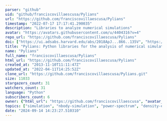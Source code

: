 ```yaml
---
parser: "github"
uid: "github/franciscovillaescusa/Pylians"
url: "https://github.com/franciscovillaescusa/Pylians"
timestamp: "2022-07-17 17:17:41.290035"
description: "Libraries to analyze numerical simulations"
avatar: "https://avatars.githubusercontent.com/u/4404316?v=4"
repo_url: "https://github.com/franciscovillaescusa/Pylians"
doi: ["https://ui.adsabs.harvard.edu/abs/2018ApJ...866..135V", "https://ui.adsabs.harvard.edu/abs/2018ascl.soft11008V/abstract"]
title: "Pylians: Python libraries for the analysis of numerical simulations"
name: "Pylians"
full_name: "franciscovillaescusa/Pylians"
html_url: "https://github.com/franciscovillaescusa/Pylians"
created_at: "2013-11-10T11:11:47Z"
updated_at: "2022-04-11T14:25:52Z"
clone_url: "https://github.com/franciscovillaescusa/Pylians.git"
size: 11033
stargazers_count: 31
watchers_count: 31
language: "Python"
subscribers_count: 6
owner: {"html_url": "https://github.com/franciscovillaescusa", "avatar_url": "https://avatars.githubusercontent.com/u/4404316?v=4", "login": "franciscovillaescusa", "type": "User"}
topics: ["simulation", "nbody-simulation", "power-spectrum", "density-estimation", "bispectrum", "21cm", "python", "cython", "c"]
date: "2024-09-14 14:23:27.510310"
---
```

